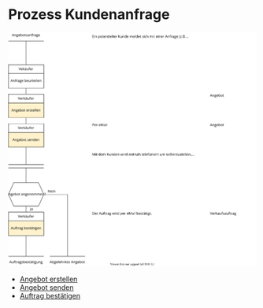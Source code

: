 # Prozess Kundenanfrage
![Grafik Prozess Kundenanfrage](assets/Prozess%20Kundenanfrage.svg)

- [Angebot erstellen](Verkäufe.md#Angebot%20erstellen)
- [Angebot senden](Verkäufe.md#Angebot%20senden)
- [Auftrag bestätigen](Verkäufe.md#Auftrag%20bestätigen)